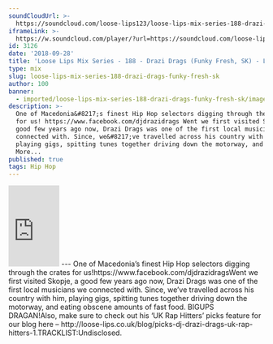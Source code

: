 ```yaml
---
soundCloudUrl: >-
  https://soundcloud.com/loose-lips123/loose-lips-mix-series-188-drazi-drags-funky-fresh-sk
iframeLink: >-
  https://w.soundcloud.com/player/?url=https://soundcloud.com/loose-lips123/loose-lips-mix-series-188-drazi-drags-funky-fresh-sk&color=00aabb&auto_play=false&hide_related=false&show_comments=true&show_user=true&show_reposts=false
id: 3126
date: '2018-09-28'
title: 'Loose Lips Mix Series - 188 - Drazi Drags (Funky Fresh, SK) - Loose Lips'
type: mix
slug: loose-lips-mix-series-188-drazi-drags-funky-fresh-sk
author: 100
banner:
  - imported/loose-lips-mix-series-188-drazi-drags-funky-fresh-sk/image3126.jpeg
description: >-
  One of Macedonia&#8217;s finest Hip Hop selectors digging through the crates
  for us! https://www.facebook.com/djdrazidrags Went we first visited Skopje, a
  good few years ago now, Drazi Drags was one of the first local musicians we
  connected with. Since, we&#8217;ve travelled across his country with him,
  playing gigs, spitting tunes together driving down the motorway, and [...]Read
  More...
published: true
tags: Hip Hop
---
```

<iframe id="sc-widget" title="title" width="100" height="160" scrolling="no" frameborder="yes" allow="autoplay" src="https://w.soundcloud.com/player/?url=https://soundcloud.com/loose-lips123/loose-lips-mix-series-188-drazi-drags-funky-fresh-sk&amp;color=00aabb&amp;auto_play=false&amp;hide_related=false&amp;show_comments=true&amp;show_user=true&amp;show_reposts=false"></iframe>
---
One of Macedonia’s finest Hip Hop selectors digging through the crates for us!https://www.facebook.com/djdrazidragsWent we first visited Skopje, a good few years ago now, Drazi Drags was one of the first local musicians we connected with. Since, we’ve travelled across his country with him, playing gigs, spitting tunes together driving down the motorway, and eating obscene amounts of fast food. BIGUPS DRAGAN!Also, make sure to check out his ‘UK Rap Hitters’ picks feature for our blog here – http://loose-lips.co.uk/blog/picks-dj-drazi-drags-uk-rap-hitters-1.TRACKLIST:Undisclosed.